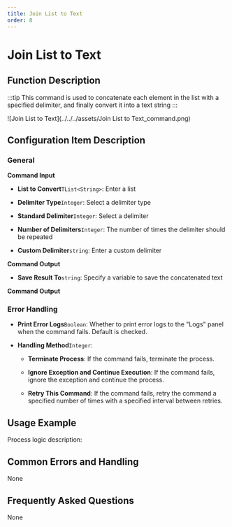 ```yaml
---
title: Join List to Text
order: 8
---
```


# Join List to Text

## Function Description

:::tip 
This command is used to concatenate each element in the list with a specified delimiter, and finally convert it into a text string
:::

![Join List to Text](../../../assets/Join List to Text_command.png)

## Configuration Item Description

### General

**Command Input**

- **List to Convert**`TList<String>`: Enter a list

- **Delimiter Type**`Integer`: Select a delimiter type

- **Standard Delimiter**`Integer`: Select a delimiter

- **Number of Delimiters**`Integer`: The number of times the delimiter should be repeated

- **Custom Delimiter**`string`: Enter a custom delimiter


**Command Output**

- **Save Result To**`string`: Specify a variable to save the concatenated text


**Command Output**

### Error Handling

- **Print Error Logs**`Boolean`: Whether to print error logs to the "Logs" panel when the command fails. Default is checked. 

- **Handling Method**`Integer`:

    - **Terminate Process**: If the command fails, terminate the process.

    - **Ignore Exception and Continue Execution**: If the command fails, ignore the exception and continue the process.

    - **Retry This Command**: If the command fails, retry the command a specified number of times with a specified interval between retries.

## Usage Example

Process logic description:

## Common Errors and Handling

None

## Frequently Asked Questions

None

